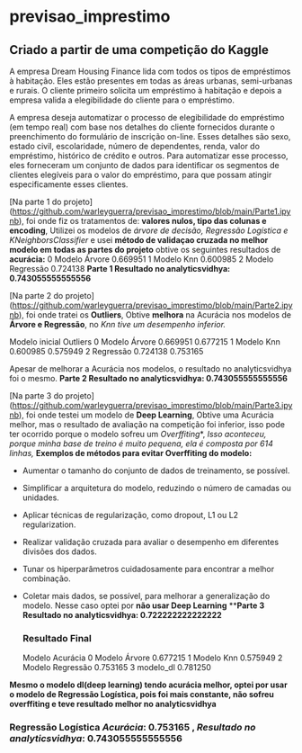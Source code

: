 # previsao_imprestimo
## Criado a partir de uma competição do Kaggle

A empresa Dream Housing Finance lida com todos os tipos de empréstimos à habitação. Eles estão presentes em todas as áreas urbanas, semi-urbanas e rurais. O cliente primeiro solicita um empréstimo à habitação e depois a empresa valida a elegibilidade do cliente para o empréstimo.

A empresa deseja automatizar o processo de elegibilidade do empréstimo (em tempo real) com base nos detalhes do cliente fornecidos durante o preenchimento do formulário de inscrição on-line. Esses detalhes são sexo, estado civil, escolaridade, número de dependentes, renda, valor do empréstimo, histórico de crédito e outros. Para automatizar esse processo, eles forneceram um conjunto de dados para identificar os segmentos de clientes elegíveis para o valor do empréstimo, para que possam atingir especificamente esses clientes.

[Na parte 1 do projeto] (https://github.com/warleyguerra/previsao_imprestimo/blob/main/Parte1.ipynb), foi onde fiz os tratamentos de: **valores nulos, tipo das colunas e encoding**,
Utilizei os modelos de *árvore de decisão, Regressão Logística e KNeighborsClassifier* e usei **método de validaçao cruzada no melhor modelo em todas as partes do projeto**
obtive os seguintes resultados de **acurácia:**
0	Modelo Árvore	0.669951
1	Modelo Knn	0.600985
2	Modelo Regressão	0.724138
**Parte 1 Resultado no analyticsvidhya:  0.743055555555556**
 
[Na parte 2 do projeto] (https://github.com/warleyguerra/previsao_imprestimo/blob/main/Parte2.ipynb), foi onde tratei os **Outliers**,
Obtive **melhora** na Acurácia nos modelos de **Árvore e Regressão**, no *Knn tive um desempenho inferior.*

Modelo	        inicial   Outliers
0	Modelo Árvore	0.669951	0.677215
1	Modelo Knn	  0.600985	0.575949
2	 Regressão	  0.724138  0.753165

Apesar de melhorar a Acurácia nos modelos, o resultado no analyticsvidhya  foi o mesmo.
**Parte 2 Resultado no analyticsvidhya:  0.743055555555556**

[Na parte 3 do projeto] (https://github.com/warleyguerra/previsao_imprestimo/blob/main/Parte3.ipynb), foi onde testei um modelo de **Deep Learning**,
Obtive uma Acurácia melhor, mas o resultado de avaliação na competição foi inferior, isso pode ter ocorrido porque o modelo sofreu um *Overffiting**,
*Isso aconteceu, porque minha base de treino é muito pequena, ela é composta por 614 linhas,*
**Exemplos de métodos para evitar Overffiting do  modelo:**

- Aumentar o tamanho do conjunto de dados de treinamento, se possível.
- Simplificar a arquitetura do modelo, reduzindo o número de camadas ou unidades.
- Aplicar técnicas de regularização, como dropout, L1 ou L2 regularization.
- Realizar validação cruzada para avaliar o desempenho em diferentes divisões dos dados.
- Tunar os hiperparâmetros cuidadosamente para encontrar a melhor combinação.
- Coletar mais dados, se possível, para melhorar a generalização do modelo.
Nesse caso optei por **não usar Deep Learning**
****Parte 3 Resultado no analyticsvidhya:  0.722222222222222**

  ### Resultado Final

  Modelo	          Acurácia
0	Modelo Árvore	    0.677215
1	Modelo Knn	      0.575949
2	Modelo Regressão	0.753165
3	modelo_dl	        0.781250

**Mesmo o modelo dl(deep learning) tendo acurácia melhor, optei por usar o modelo de Regressão Logística, pois foi mais constante, não sofreu overffiting e teve resultado melhor no analyticsvidhya**
### Regressão Logística *Acurácia*: 0.753165 , *Resultado no analyticsvidhya*: 0.743055555555556
